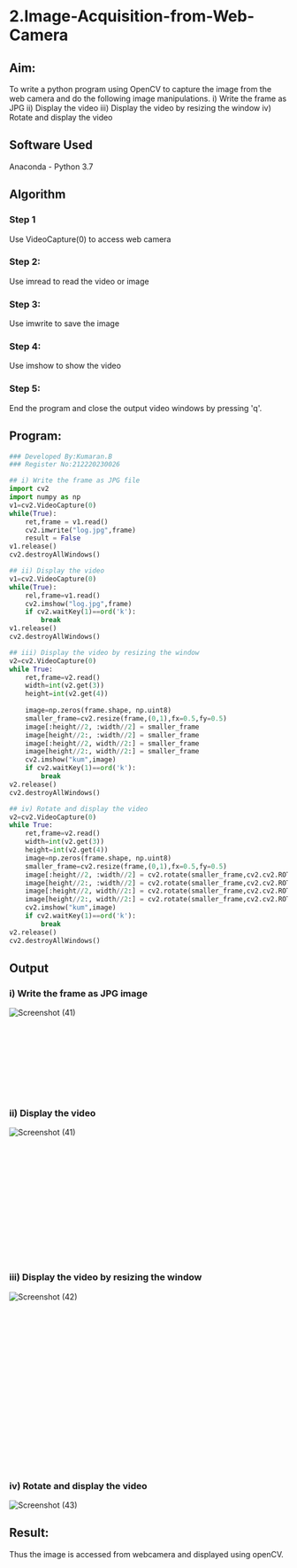 # 2.Image-Acquisition-from-Web-Camera
## Aim:
To write a python program using OpenCV to capture the image from the web camera and do the following image manipulations.
i) Write the frame as JPG 
ii) Display the video 
iii) Display the video by resizing the window
iv) Rotate and display the video

## Software Used
Anaconda - Python 3.7
## Algorithm
### Step 1
Use VideoCapture(0) to access web camera

### Step 2:
Use imread to read the video or image

### Step 3:
Use imwrite to save the image

### Step 4:
Use imshow to show the video

### Step 5:
End the program and close the output video windows by pressing 'q'.

## Program:
``` Python
### Developed By:Kumaran.B
### Register No:212220230026

## i) Write the frame as JPG file
import cv2
import numpy as np
v1=cv2.VideoCapture(0)
while(True):
    ret,frame = v1.read()
    cv2.imwrite("log.jpg",frame)
    result = False
v1.release()
cv2.destroyAllWindows()

## ii) Display the video
v1=cv2.VideoCapture(0)
while(True):
    rel,frame=v1.read()
    cv2.imshow("log.jpg",frame)
    if cv2.waitKey(1)==ord('k'):
        break
v1.release() 
cv2.destroyAllWindows()

## iii) Display the video by resizing the window
v2=cv2.VideoCapture(0)
while True:
    ret,frame=v2.read()
    width=int(v2.get(3))
    height=int(v2.get(4))
    
    image=np.zeros(frame.shape, np.uint8)
    smaller_frame=cv2.resize(frame,(0,1),fx=0.5,fy=0.5)
    image[:height//2, :width//2] = smaller_frame
    image[height//2:, :width//2] = smaller_frame
    image[:height//2, width//2:] = smaller_frame
    image[height//2:, width//2:] = smaller_frame   
    cv2.imshow("kum",image)
    if cv2.waitKey(1)==ord('k'):
        break
v2.release() 
cv2.destroyAllWindows()

## iv) Rotate and display the video
v2=cv2.VideoCapture(0)
while True:
    ret,frame=v2.read()
    width=int(v2.get(3))
    height=int(v2.get(4))   
    image=np.zeros(frame.shape, np.uint8)
    smaller_frame=cv2.resize(frame,(0,1),fx=0.5,fy=0.5)
    image[:height//2, :width//2] = cv2.rotate(smaller_frame,cv2.cv2.ROTATE_180)
    image[height//2:, :width//2] = cv2.rotate(smaller_frame,cv2.cv2.ROTATE_180)
    image[:height//2, width//2:] = cv2.rotate(smaller_frame,cv2.cv2.ROTATE_180)
    image[height//2:, width//2:] = cv2.rotate(smaller_frame,cv2.cv2.ROTATE_180)
    cv2.imshow("kum",image)
    if cv2.waitKey(1)==ord('k'):
        break
v2.release() 
cv2.destroyAllWindows()

```
## Output

### i) Write the frame as JPG image
![Screenshot (41)](https://user-images.githubusercontent.com/75243072/173754492-64e0fa05-d3c9-47c4-b755-8f37fa73bf45.png)

### <br><br><br><br><br><br><br>ii) Display the video
![Screenshot (41)](https://user-images.githubusercontent.com/75243072/173754514-e4b989c7-dbf7-4254-9b57-3bedcfdc07ac.png)

### <br><br><br><br><br><br><br><br><br><br><br> iii) Display the video by resizing the window
![Screenshot (42)](https://user-images.githubusercontent.com/75243072/173754559-ec3a1d03-7fee-437b-a79c-a80e980a2229.png)

###  <br><br><br><br><br><br><br><br><br><br><br><br><br><br><br>iv) Rotate and display the video
![Screenshot (43)](https://user-images.githubusercontent.com/75243072/173754596-cd0bfcb6-a69e-4600-832d-3347891ec923.png)



## Result:
Thus the image is accessed from webcamera and displayed using openCV.
